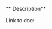 <!--

Thanks for opening a new issue!

If you are trying to reference a problem with one of our docs, please include a link to the doc.

--------------------------
Windows Containers Support
--------------------------

If you are having trouble with running Windows Containers or think you've run into a product bug, 
you should create a post in our forum:
    https://social.msdn.microsoft.com/Forums/en-US/home?forum=windowscontainers

-----------------------------------
Windows Containers Feature Requests
-----------------------------------

If you have a feature request, you should post it on the Containers UserVoice page:
     https://windowsserver.uservoice.com/forums/304624-containers 
Be sure to check if someone has already posted your request first!


Have a good one :)

-->

** Description**


Link to doc:

